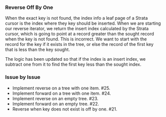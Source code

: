 ### Reverse Off By One

When the exact key is not found, the index info a leaf page of a Strata cursor
is the index where they key should be inserted. When we are starting our reverse
iterator, we return the insert index calculated by the Strata cursor, which is
going to point at a record greater than the sought record when the key is not
found. This is incorrect. We want to start with the record for the key if it
exists in the tree, or else the record of the first key that is less than the
key sought.

The logic has been updated so that if the index is an insert index, we subtract
one from it to find the first key less than the sought index.

### Issue by Issue

 * Implement reverse on a tree with one item. #25.
 * Implement forward on a tree with one item. #24.
 * Implement reverse on an empty tree. #23.
 * Implement forward on an empty tree. #22.
 * Reverse when key does not exist is off by one. #21.
